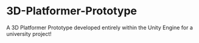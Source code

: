 # 3D-Platformer-Prototype
A 3D Platformer Prototype developed entirely within the Unity Engine for a university project!
